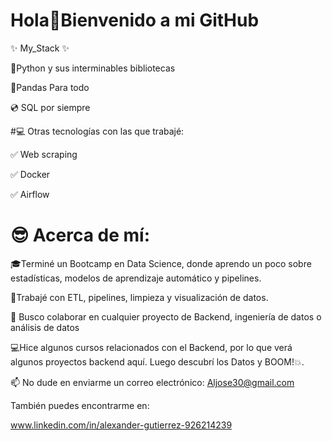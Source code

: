 # Hola👋Bienvenido a mi GitHub

✨ My_Stack ✨

🐍Python y sus interminables bibliotecas

🐼Pandas Para todo

:cd: SQL por siempre

#:computer: Otras tecnologías con las que trabajé:

✅ Web scraping

✅ Docker

✅ Airflow

# :sunglasses: Acerca de mí:

🎓Terminé un Bootcamp en Data Science, donde aprendo un poco sobre estadísticas, modelos de aprendizaje automático y pipelines.

🔧Trabajé con ETL, pipelines, limpieza y visualización de datos.

:satellite: Busco colaborar en cualquier proyecto de  Backend, ingeniería de datos o análisis de datos

💻Hice algunos cursos relacionados con el Backend, por lo que verá algunos proyectos backend aquí. Luego descubrí los Datos y BOOM!:boom:.

:mailbox: No dude en enviarme un correo electrónico: Aljose30@gmail.com

También puedes encontrarme en:

www.linkedin.com/in/alexander-gutierrez-926214239
